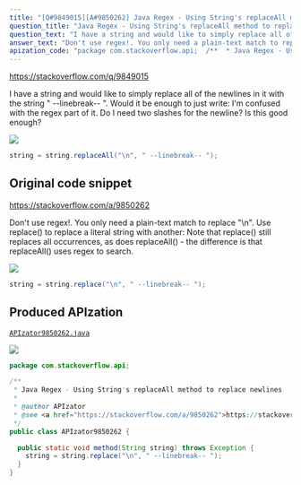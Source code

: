 ```yaml
---
title: "[Q#9849015][A#9850262] Java Regex - Using String's replaceAll method to replace newlines"
question_title: "Java Regex - Using String's replaceAll method to replace newlines"
question_text: "I have a string and would like to simply replace all of the newlines in it with the string \" --linebreak-- \". Would it be enough to just write: I'm confused with the regex part of it. Do I need two slashes for the newline? Is this good enough?"
answer_text: "Don't use regex!. You only need a plain-text match to replace \"\\n\". Use replace() to replace a literal string with another: Note that replace() still replaces all occurrences, as does replaceAll() - the difference is that replaceAll() uses regex to search."
apization_code: "package com.stackoverflow.api;  /**  * Java Regex - Using String's replaceAll method to replace newlines  *  * @author APIzator  * @see <a href=\"https://stackoverflow.com/a/9850262\">https://stackoverflow.com/a/9850262</a>  */ public class APIzator9850262 {    public static void method(String string) throws Exception {     string = string.replace(\"\\n\", \" --linebreak-- \");   } }"
---
```


https://stackoverflow.com/q/9849015

I have a string and would like to simply replace all of the newlines in it with the string &quot; --linebreak-- &quot;.
Would it be enough to just write:
I&#x27;m confused with the regex part of it. Do I need two slashes for the newline? Is this good enough?


<div class="code-logo"><img src="/stackoverflow.png" /></div>

```java
string = string.replaceAll("\n", " --linebreak-- ");
```


## Original code snippet

https://stackoverflow.com/a/9850262

Don&#x27;t use regex!. You only need a plain-text match to replace &quot;\n&quot;.
Use replace() to replace a literal string with another:
Note that replace() still replaces all occurrences, as does replaceAll() - the difference is that replaceAll() uses regex to search.

<div class="code-logo"><img src="/stackoverflow.png" /></div>

```java
string = string.replace("\n", " --linebreak-- ");
```

## Produced APIzation

[`APIzator9850262.java`](https://github.com/pasqualesalza/apization-temp-data/raw/master/search/APIzator9850262.java)

<div class="code-logo"><img src="/apizator.png" /></div>

```java
package com.stackoverflow.api;

/**
 * Java Regex - Using String's replaceAll method to replace newlines
 *
 * @author APIzator
 * @see <a href="https://stackoverflow.com/a/9850262">https://stackoverflow.com/a/9850262</a>
 */
public class APIzator9850262 {

  public static void method(String string) throws Exception {
    string = string.replace("\n", " --linebreak-- ");
  }
}

```